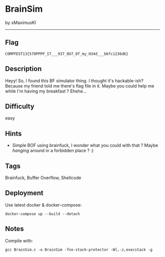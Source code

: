 # BrainSim

by xMaximusKl

---

## Flag

```
COMPFEST13{570PPPP_I7___937_0U7_0f_my_H34d___b6fc1236d6}
```

## Description
Heyy! So, I found this BF simulator thing. I thought it's hackable-ish? Because my friend told me there's flag file in it. Maybe you could help me while I'm having my breakfast ? Ehehe...

## Difficulty
easy

## Hints
* Simple BOF using brainfuck, I wonder what you could with that ? Maybe *hanging* around in a forbidden place ? :)

## Tags
Brainfuck, Buffer Overflow, Shellcode

## Deployment
Use latest docker & docker-compose:
```
docker-compose up --build --detach
```

## Notes
Compile with:
```
gcc BrainSim.c -o BrainSim -fno-stack-protector -Wl,-z,execstack -g 
```